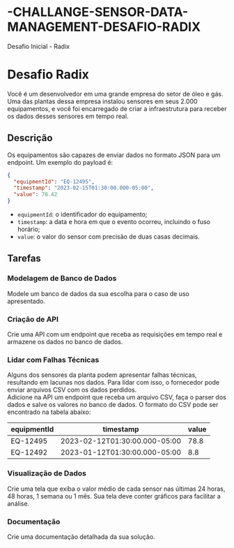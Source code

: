 # -CHALLANGE-SENSOR-DATA-MANAGEMENT-DESAFIO-RADIX
Desafio Inicial - Radix

# Desafio Radix

Você é um desenvolvedor em uma grande empresa do setor de óleo e gás. Uma das plantas dessa empresa instalou sensores em seus 2.000 equipamentos, e você foi encarregado de criar a infraestrutura para receber os dados desses sensores em tempo real.

## Descrição

Os equipamentos são capazes de enviar dados no formato JSON para um endpoint. Um exemplo do payload é:

```json
{
  "equipmentId": "EQ-12495",
  "timestamp": "2023-02-15T01:30:00.000-05:00",
  "value": 78.42
}
```

- `equipmentId`: o identificador do equipamento;
- `timestamp`: a data e hora em que o evento ocorreu, incluindo o fuso horário;
- `value`: o valor do sensor com precisão de duas casas decimais.

## Tarefas

### Modelagem de Banco de Dados
Modele um banco de dados da sua escolha para o caso de uso apresentado.

### Criação de API
Crie uma API com um endpoint que receba as requisições em tempo real e armazene os dados no banco de dados.

### Lidar com Falhas Técnicas
Alguns dos sensores da planta podem apresentar falhas técnicas, resultando em lacunas nos dados. Para lidar com isso, o fornecedor pode enviar arquivos CSV com os dados perdidos.  
Adicione na API um endpoint que receba um arquivo CSV, faça o parser dos dados e salve os valores no banco de dados. O formato do CSV pode ser encontrado na tabela abaixo:


| equipmentId | timestamp                      | value |
|-------------|---------------------------------|-------|
| EQ-12495    | 2023-02-12T01:30:00.000-05:00   | 78.8  |
| EQ-12492    | 2023-01-12T01:30:00.000-05:00   | 8.8   |


### Visualização de Dados
Crie uma tela que exiba o valor médio de cada sensor nas últimas 24 horas, 48 horas, 1 semana ou 1 mês.
Sua tela deve conter gráficos para facilitar a análise.

### Documentação
Crie uma documentação detalhada da sua solução.
